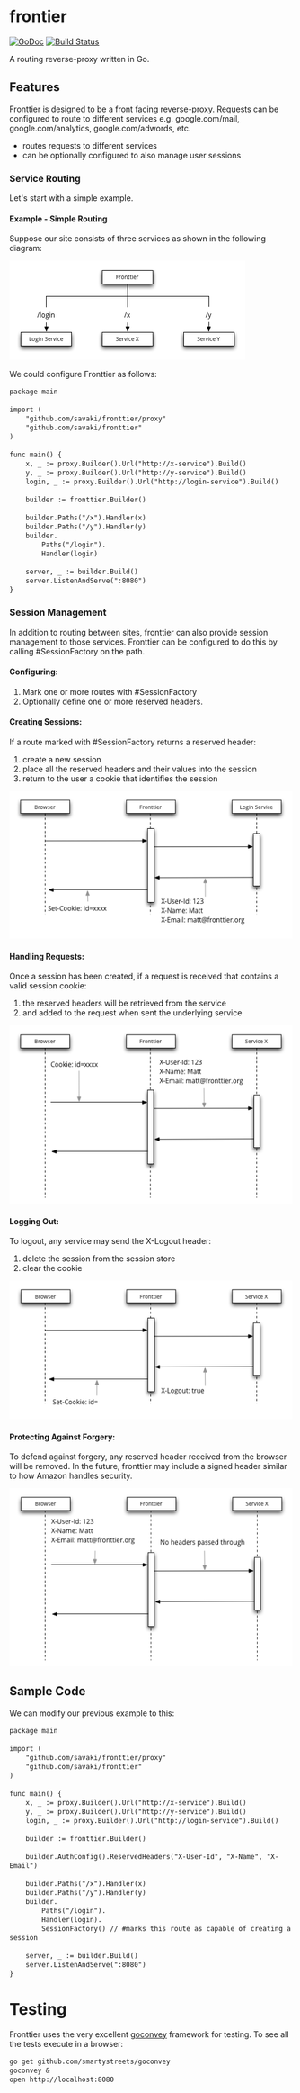 frontier
========

[![GoDoc](https://godoc.org/github.com/savaki/fronttier?status.png)](https://godoc.org/github.com/savaki/fronttier) [![Build Status](https://travis-ci.org/savaki/fronttier.png)](https://travis-ci.org/savaki/fronttier)


A routing reverse-proxy written in Go.

## Features

Fronttier is designed to be a front facing reverse-proxy.  Requests can be configured to route to different services e.g. google.com/mail, google.com/analytics, google.com/adwords, etc.

* routes requests to different services
* can be optionally configured to also manage user sessions 

### Service Routing

Let's start with a simple example.  

#### Example - Simple Routing

Suppose our site consists of three services as shown in the following diagram:

![image](Overview.png)

We could configure Fronttier as follows:

```
package main

import (
	"github.com/savaki/fronttier/proxy"
	"github.com/savaki/fronttier"
)

func main() {
	x, _ := proxy.Builder().Url("http://x-service").Build()
	y, _ := proxy.Builder().Url("http://y-service").Build()
	login, _ := proxy.Builder().Url("http://login-service").Build()

	builder := fronttier.Builder()

	builder.Paths("/x").Handler(x)
	builder.Paths("/y").Handler(y)
	builder.
		Paths("/login").
		Handler(login)

	server, _ := builder.Build()
	server.ListenAndServe(":8080")
}
```

### Session Management 

In addition to routing between sites, fronttier can also provide session management to those services.  Fronttier can be configured to do this by calling #SessionFactory on the path.  

#### Configuring:

1. Mark one or more routes with #SessionFactory
2. Optionally define one or more reserved headers.

#### Creating Sessions:

If a route marked with #SessionFactory returns a reserved header:

1. create a new session
2. place all the reserved headers and their values into the session
3. return to the user a cookie that identifies the session

![image](Login.png)

#### Handling Requests:

Once a session has been created, if a request is received that contains a valid session cookie:

1. the reserved headers will be retrieved from the service
2. and added to the request when sent the underlying service

![image](Request.png)

#### Logging Out:

To logout, any service may send the X-Logout header:

1. delete the session from the session store
2. clear the cookie

![image](Logout.png)

#### Protecting Against Forgery:

To defend against forgery, any reserved header received from the browser will be removed.  In the future, fronttier may include a signed header similar to how Amazon handles security.

![image](Forgery.png)

## Sample Code

We can modify our previous example to this:

```
package main

import (
	"github.com/savaki/fronttier/proxy"
	"github.com/savaki/fronttier"
)

func main() {
	x, _ := proxy.Builder().Url("http://x-service").Build()
	y, _ := proxy.Builder().Url("http://y-service").Build()
	login, _ := proxy.Builder().Url("http://login-service").Build()

	builder := fronttier.Builder()

	builder.AuthConfig().ReservedHeaders("X-User-Id", "X-Name", "X-Email")

	builder.Paths("/x").Handler(x)
	builder.Paths("/y").Handler(y)
	builder.
		Paths("/login").
		Handler(login).
		SessionFactory() // #marks this route as capable of creating a session

	server, _ := builder.Build()
	server.ListenAndServe(":8080")
}
```


# Testing

Fronttier uses the very excellent [goconvey](https://github.com/smartystreets/goconvey) framework for testing.  To see all the tests execute in a browser:

```
go get github.com/smartystreets/goconvey
goconvey &
open http://localhost:8080
```
